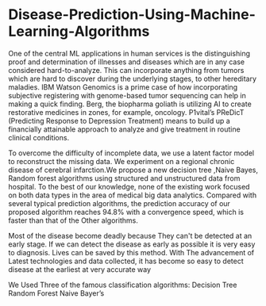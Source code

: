 # Disease-Prediction-Using-Machine-Learning-Algorithms
One of the central ML applications in human services is the distinguishing proof and determination of illnesses and diseases which are in any case considered hard-to-analyze.
This can incorporate anything from tumors which are hard to discover during the underlying stages, to other hereditary maladies. IBM Watson Genomics is a prime case
of how incorporating subjective registering with genome-based tumor sequencing can
help in making a quick finding. Berg, the biopharma goliath is utilizing AI to create
restorative medicines in zones, for example, oncology. P1vital’s PReDicT (Predicting
Response to Depression Treatment) means to build up a financially attainable approach
to analyze and give treatment in routine clinical conditions.

To overcome the difficulty of incomplete data, we use a latent factor model to reconstruct the missing data. 
We experiment on a regional chronic disease of cerebral infarction.We propose a new  decision tree ,Naive Bayes, Random forest algorithms using structured and unstructured data from hospital. 
To the best of our knowledge, none of the existing work focused on both data types in the area of medical big data analytics. Compared with several typical prediction algorithms, the prediction accuracy of our proposed algorithm reaches 94.8% with a convergence speed, which is faster than that of the Other algorithms.

Most of the disease become deadly because They can't be detected at an early stage.
If we can detect the disease as early as possible it is very easy to diagnosis.
Lives can be saved by this method.
With The advancement of Latest technologies and data collected, it has become so easy to detect disease at the earliest at very accurate way

We Used Three of the famous classification algorithms:
  Decision Tree
  Random Forest
  Naive Bayer’s

